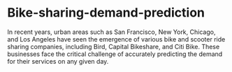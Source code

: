 # Bike-sharing-demand-prediction
In recent years, urban areas such as San Francisco, New York, Chicago, and Los Angeles have seen the emergence of various bike and scooter ride sharing companies, including Bird, Capital Bikeshare, and Citi Bike. These businesses face the critical challenge of accurately predicting the demand for their services on any given day. 
